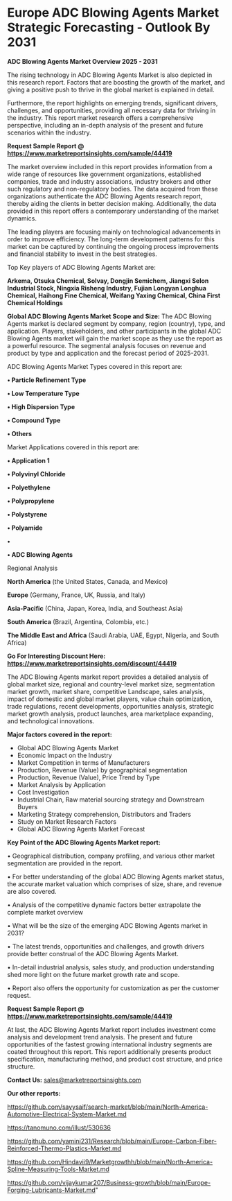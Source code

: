 # Europe ADC Blowing Agents Market Strategic Forecasting - Outlook By 2031

<Strong> ADC Blowing Agents Market Overview 2025 - 2031</strong>

The rising technology in ADC Blowing Agents Market is also depicted in this research report. Factors that are boosting the growth of the market, and giving a positive push to thrive in the global market is explained in detail.

Furthermore, the report highlights on emerging trends, significant drivers, challenges, and opportunities, providing all necessary data for thriving in the industry. This report market research offers a comprehensive perspective, including an in-depth analysis of the present and future scenarios within the industry.

<strong>Request Sample Report @ <a href=https://www.marketreportsinsights.com/sample/44419>https://www.marketreportsinsights.com/sample/44419</a></strong>

The market overview included in this report provides information from a wide range of resources like government organizations, established companies, trade and industry associations, industry brokers and other such regulatory and non-regulatory bodies. The data acquired from these organizations authenticate the ADC Blowing Agents research report, thereby aiding the clients in better decision making. Additionally, the data provided in this report offers a contemporary understanding of the market dynamics.

The leading players are focusing mainly on technological advancements in order to improve efficiency. The long-term development patterns for this market can be captured by continuing the ongoing process improvements and financial stability to invest in the best strategies.

Top Key players of ADC Blowing Agents Market are:

<strong>Arkema, Otsuka Chemical, Solvay, Dongjin Semichem, Jiangxi Selon Industrial Stock, Ningxia Risheng Industry, Fujian Longyan Longhua Chemical, Haihong Fine Chemical, Weifang Yaxing Chemical, China First Chemical Holdings</strong>

<strong><b>Global ADC Blowing Agents Market Scope and Size:</b></strong>
The ADC Blowing Agents market is declared segment by company, region (country), type, and application. Players, stakeholders, and other participants in the global ADC Blowing Agents market will gain the market scope as they use the report as a powerful resource. The segmental analysis focuses on revenue and product by type and application and the forecast period of 2025-2031.

ADC Blowing Agents Market Types covered in this report are:

<strong>•  Particle Refinement Type

•  Low Temperature Type

•  High Dispersion Type

•  Compound Type

•  Others</strong>

Market Applications covered in this report are:

<strong>•  Application 1

•  Polyvinyl Chloride

•  Polyethylene

•  Polypropylene

•  Polystyrene

•  Polyamide

•  

•  ADC Blowing Agents</strong> 

Regional Analysis

<strong>North America</strong> (the United States, Canada, and Mexico)

<strong>Europe</strong> (Germany, France, UK, Russia, and Italy)

<strong>Asia-Pacific</strong> (China, Japan, Korea, India, and Southeast Asia)

<strong>South America</strong> (Brazil, Argentina, Colombia, etc.)

<strong>The Middle East and Africa</strong> (Saudi Arabia, UAE, Egypt, Nigeria, and South Africa)

<strong>Go For Interesting Discount Here: <a href=https://www.marketreportsinsights.com/discount/44419>https://www.marketreportsinsights.com/discount/44419</a></strong>

The ADC Blowing Agents market report provides a detailed analysis of global market size, regional and country-level market size, segmentation market growth, market share, competitive Landscape, sales analysis, impact of domestic and global market players, value chain optimization, trade regulations, recent developments, opportunities analysis, strategic market growth analysis, product launches, area marketplace expanding, and technological innovations.

<strong><b>Major factors covered in the report:</b></strong>
<ul>
  <li>Global ADC Blowing Agents Market </li>
  <li>Economic Impact on the Industry</li>
  <li>Market Competition in terms of Manufacturers</li>
  <li>Production, Revenue (Value) by geographical segmentation</li>
  <li>Production, Revenue (Value), Price Trend by Type</li>
  <li>Market Analysis by Application</li>
  <li>Cost Investigation</li>
  <li>Industrial Chain, Raw material sourcing strategy and Downstream Buyers</li>
  <li>Marketing Strategy comprehension, Distributors and Traders</li>
  <li>Study on Market Research Factors</li>
  <li>Global ADC Blowing Agents Market Forecast</li>
</ul>

<strong><b>Key Point of the ADC Blowing Agents Market report:</b></strong>

• Geographical distribution, company profiling, and various other market segmentation are provided in the report.

• For better understanding of the global ADC Blowing Agents market status, the accurate market valuation which comprises of size, share, and revenue are also covered.

• Analysis of the competitive dynamic factors better extrapolate the complete market overview

• What will be the size of the emerging ADC Blowing Agents market in 2031?

• The latest trends, opportunities and challenges, and growth drivers provide better construal of the ADC Blowing Agents Market.

• In-detail industrial analysis, sales study, and production understanding shed more light on the future market growth rate and scope.

• Report also offers the opportunity for customization as per the customer request.

<strong>Request Sample Report @ <a href=https://www.marketreportsinsights.com/sample/44419>https://www.marketreportsinsights.com/sample/44419</a></strong>

At last, the ADC Blowing Agents Market report includes investment come analysis and development trend analysis. The present and future opportunities of the fastest growing international industry segments are coated throughout this report. This report additionally presents product specification, manufacturing method, and product cost structure, and price structure.

<strong>Contact Us:</strong>
sales@marketreportsinsights.com

<strong>Our other reports:</strong>

<a href=https://github.com/sayysaif/search-market/blob/main/North-America-Automotive-Electrical-System-Market.md>https://github.com/sayysaif/search-market/blob/main/North-America-Automotive-Electrical-System-Market.md</a>

<a href=https://tanomuno.com/illust/530636>https://tanomuno.com/illust/530636</a>

<a href=https://github.com/yamini231/Research/blob/main/Europe-Carbon-Fiber-Reinforced-Thermo-Plastics-Market.md>https://github.com/yamini231/Research/blob/main/Europe-Carbon-Fiber-Reinforced-Thermo-Plastics-Market.md</a>

<a href=https://github.com/Hindavii9/Marketgrowthh/blob/main/North-America-Spline-Measuring-Tools-Market.md>https://github.com/Hindavii9/Marketgrowthh/blob/main/North-America-Spline-Measuring-Tools-Market.md</a>

<a href=https://github.com/vijaykumar207/Business-growth/blob/main/Europe-Forging-Lubricants-Market.md>https://github.com/vijaykumar207/Business-growth/blob/main/Europe-Forging-Lubricants-Market.md</a>"
